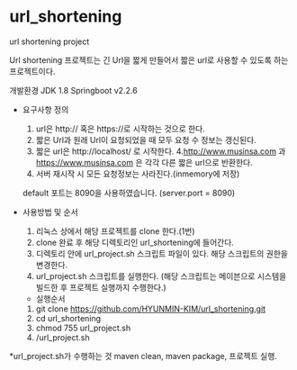 # url_shortening
url shortening project

Url shortening 프로젝트는 긴 Url을 짧게 만들어서 짧은 url로 사용할 수 있도록 하는 프로젝트이다.


개발환경
JDK 1.8
Springboot v2.2.6


* 요구사항 정의
  1. url은 http:// 혹은 https://로 시작하는 것으로 한다.
  2. 짧은 Url과 원래 Url이 요청되었을 때 모두 요청 수 정보는 갱신된다.
  3. 짧은 url은 http://localhost/ 로 시작한다.
  4.http://www.musinsa.com 과 https://www.musinsa.com 은 각각 다른 짧은 url으로 반환한다.
  5. 서버 재시작 시 모든 요청정보는 사라진다.(inmemory에 저장)
  
  default 포트는 8090을 사용하였습니다. (server.port = 8090)
  
 * 사용방법 및 순서 
      1. 리눅스 상에서 해당 프로젝트를 clone 한다.(1번)
      2. clone 완료 후 해당 디렉토리인 url_shortening에 들어간다.
      3. 디렉토리 안에 url_project.sh 스크립트 파일이 있다. 해당 스크립트의 권한을 변경한다.
      4. url_project.sh 스크립트를 실행한다.
      (해당 스크립트는 메이븐으로 시스템을 빌드한 후 프로젝트 실행까지 수행한다.)
      
      * 실행순서
      1. git clone https://github.com/HYUNMIN-KIM/url_shortening.git
      2. cd url_shortening
      3. chmod 755 url_project.sh
      4. /url_project.sh
 
 
 
 
*url_project.sh가 수행하는 것
maven clean,
maven package, 
프로젝트 실행.
      
      
